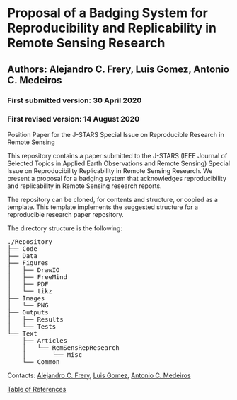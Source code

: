 # Proposal of a Badging System for Reproducibility and Replicability in Remote Sensing Research
## Authors: Alejandro C. Frery, Luis Gomez, Antonio C. Medeiros
### First submitted version: 30 April 2020
### First revised version: 14 August 2020

Position Paper for the J-STARS Special Issue on Reproducible Research in Remote Sensing

This repository contains a paper submitted to the J-STARS (IEEE Journal of Selected Topics in Applied Earth Observations and Remote Sensing) Special Issue on Reproducibility Replicability in Remote Sensing Research. We present a proposal for a badging system that acknowledges reproducibility and replicability in Remote Sensing research reports.

The repository can be cloned, for contents and structure, or copied as a template. This template implements the suggested structure for a reproducible research paper repository.

The directory structure is the following:
<pre>
./Repository
├── Code
├── Data
├── Figures
│   ├── DrawIO
│   ├── FreeMind
│   ├── PDF
│   └── tikz
├── Images
│   └── PNG
├── Outputs
│   ├── Results
│   └── Tests
└── Text
    ├── Articles
    │   └── RemSensRepResearch
    │       └── Misc
    └── Common
</pre>

Contacts: [Alejandro C. Frery](mailto:acfrery@laccan.ufal.br), [Luis Gomez](mailto:luis.gomez@ulpgc.es), [Antonio C. Medeiros](mailto:antoniomedeiros@laccan.ufal.br)

[Table of References](./TableOfReferences.html)

